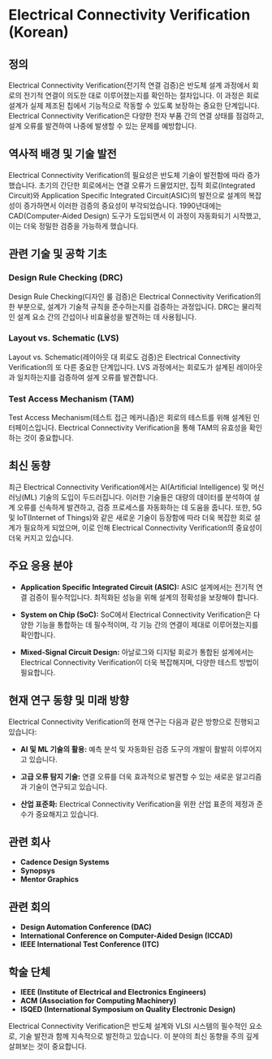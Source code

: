 # Electrical Connectivity Verification (Korean)

## 정의

Electrical Connectivity Verification(전기적 연결 검증)은 반도체 설계 과정에서 회로의 전기적 연결이 의도한 대로 이루어졌는지를 확인하는 절차입니다. 이 과정은 회로 설계가 실제 제조된 칩에서 기능적으로 작동할 수 있도록 보장하는 중요한 단계입니다. Electrical Connectivity Verification은 다양한 전자 부품 간의 연결 상태를 점검하고, 설계 오류를 발견하여 나중에 발생할 수 있는 문제를 예방합니다.

## 역사적 배경 및 기술 발전

Electrical Connectivity Verification의 필요성은 반도체 기술이 발전함에 따라 증가했습니다. 초기의 간단한 회로에서는 연결 오류가 드물었지만, 집적 회로(Integrated Circuit)와 Application Specific Integrated Circuit(ASIC)의 발전으로 설계의 복잡성이 증가하면서 이러한 검증의 중요성이 부각되었습니다. 1990년대에는 CAD(Computer-Aided Design) 도구가 도입되면서 이 과정이 자동화되기 시작했고, 이는 더욱 정밀한 검증을 가능하게 했습니다.

## 관련 기술 및 공학 기초

### Design Rule Checking (DRC)

Design Rule Checking(디자인 룰 검증)은 Electrical Connectivity Verification의 한 부분으로, 설계가 기술적 규칙을 준수하는지를 검증하는 과정입니다. DRC는 물리적인 설계 요소 간의 간섭이나 비효율성을 발견하는 데 사용됩니다.

### Layout vs. Schematic (LVS)

Layout vs. Schematic(레이아웃 대 회로도 검증)은 Electrical Connectivity Verification의 또 다른 중요한 단계입니다. LVS 과정에서는 회로도가 설계된 레이아웃과 일치하는지를 검증하여 설계 오류를 발견합니다.

### Test Access Mechanism (TAM)

Test Access Mechanism(테스트 접근 메커니즘)은 회로의 테스트를 위해 설계된 인터페이스입니다. Electrical Connectivity Verification을 통해 TAM의 유효성을 확인하는 것이 중요합니다.

## 최신 동향

최근 Electrical Connectivity Verification에서는 AI(Artificial Intelligence) 및 머신러닝(ML) 기술의 도입이 두드러집니다. 이러한 기술들은 대량의 데이터를 분석하여 설계 오류를 신속하게 발견하고, 검증 프로세스를 자동화하는 데 도움을 줍니다. 또한, 5G 및 IoT(Internet of Things)와 같은 새로운 기술이 등장함에 따라 더욱 복잡한 회로 설계가 필요하게 되었으며, 이로 인해 Electrical Connectivity Verification의 중요성이 더욱 커지고 있습니다.

## 주요 응용 분야

- **Application Specific Integrated Circuit (ASIC):** ASIC 설계에서는 전기적 연결 검증이 필수적입니다. 최적화된 성능을 위해 설계의 정확성을 보장해야 합니다.
  
- **System on Chip (SoC):** SoC에서 Electrical Connectivity Verification은 다양한 기능을 통합하는 데 필수적이며, 각 기능 간의 연결이 제대로 이루어졌는지를 확인합니다.

- **Mixed-Signal Circuit Design:** 아날로그와 디지털 회로가 통합된 설계에서는 Electrical Connectivity Verification이 더욱 복잡해지며, 다양한 테스트 방법이 필요합니다.

## 현재 연구 동향 및 미래 방향

Electrical Connectivity Verification의 현재 연구는 다음과 같은 방향으로 진행되고 있습니다:

- **AI 및 ML 기술의 활용:** 예측 분석 및 자동화된 검증 도구의 개발이 활발히 이루어지고 있습니다.
  
- **고급 오류 탐지 기술:** 연결 오류를 더욱 효과적으로 발견할 수 있는 새로운 알고리즘과 기술이 연구되고 있습니다.

- **산업 표준화:** Electrical Connectivity Verification을 위한 산업 표준의 제정과 준수가 중요해지고 있습니다.

## 관련 회사

- **Cadence Design Systems**
- **Synopsys**
- **Mentor Graphics**

## 관련 회의

- **Design Automation Conference (DAC)**
- **International Conference on Computer-Aided Design (ICCAD)**
- **IEEE International Test Conference (ITC)**

## 학술 단체

- **IEEE (Institute of Electrical and Electronics Engineers)**
- **ACM (Association for Computing Machinery)**
- **ISQED (International Symposium on Quality Electronic Design)**

Electrical Connectivity Verification은 반도체 설계와 VLSI 시스템의 필수적인 요소로, 기술 발전과 함께 지속적으로 발전하고 있습니다. 이 분야의 최신 동향을 주의 깊게 살펴보는 것이 중요합니다.